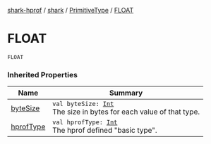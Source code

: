 [shark-hprof](../../index.md) / [shark](../index.md) / [PrimitiveType](index.md) / [FLOAT](./-f-l-o-a-t.md)

# FLOAT

`FLOAT`

### Inherited Properties

| Name | Summary |
|---|---|
| [byteSize](byte-size.md) | `val byteSize: `[`Int`](https://kotlinlang.org/api/latest/jvm/stdlib/kotlin/-int/index.html)<br>The size in bytes for each value of that type. |
| [hprofType](hprof-type.md) | `val hprofType: `[`Int`](https://kotlinlang.org/api/latest/jvm/stdlib/kotlin/-int/index.html)<br>The hprof defined "basic type". |
